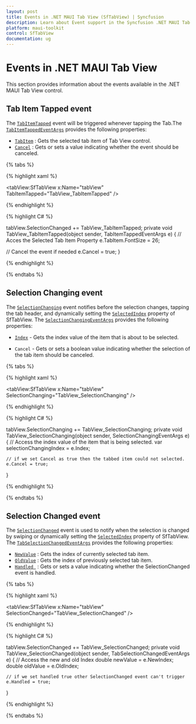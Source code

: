 ```yaml
---
layout: post
title: Events in .NET MAUI Tab View (SfTabView) | Syncfusion
description: Learn about Event support in the Syncfusion .NET MAUI Tab View (SfTabView) control, its elements, and more.
platform: maui-toolkit
control: SfTabView
documentation: ug
---
```


# Events in .NET MAUI Tab  View

This section provides information about the events available in the .NET MAUI Tab View control.

## Tab Item Tapped event

The [`TabItemTapped`](https://help.syncfusion.com/cr/maui/Syncfusion.Maui.TabView.SfTabView.html#Syncfusion_Maui_TabView_SfTabView_TabItemTapped) event will be triggered whenever tapping the Tab.The [`TabItemTappedEventArgs`](https://help.syncfusion.com/cr/maui/Syncfusion.Maui.TabView.TabItemTappedEventArgs.html) provides the following properties:

* [`TabItem`](https://help.syncfusion.com/cr/maui/Syncfusion.Maui.TabView.TabItemTappedEventArgs.html#Syncfusion_Maui_TabView_TabItemTappedEventArgs_TabItem) : Gets the selected tab item of Tab View control.
* [`Cancel`](https://help.syncfusion.com/cr/maui/Syncfusion.Maui.TabView.TabItemTappedEventArgs.html#Syncfusion_Maui_TabView_TabItemTappedEventArgs_Cancel) : Gets or sets a value indicating whether the event should be canceled.

{% tabs %}

{% highlight xaml %}

<tabView:SfTabView x:Name="tabView" TabItemTapped="TabView_TabItemTapped" />

{% endhighlight %}

{% highlight C# %}

tabView.SelectionChanged += TabView_TabItemTapped;
private void TabView_TabItemTapped(object sender, TabItemTappedEventArgs e)
{
   // Acces the Selected Tab Item Property
    e.TabItem.FontSize = 26;

   // Cancel the event if needed
    e.Cancel = true;
}

{% endhighlight %}

{% endtabs %}

## Selection Changing event

The [`SelectionChanging`](https://help.syncfusion.com/cr/maui/Syncfusion.Maui.TabView.SfTabView.html#Syncfusion_Maui_TabView_SfTabView_SelectionChanging) event notifies before the selection changes, tapping the tab header, and dynamically setting the [`SelectedIndex`](https://help.syncfusion.com/cr/maui/Syncfusion.Maui.TabView.SfTabView.html?tabs=tabid-1#Syncfusion_Maui_TabView_SfTabView_SelectedIndex) property of SfTabView. The [`SelectionChangingEventArgs`](https://help.syncfusion.com/cr/maui/Syncfusion.Maui.TabView.SelectionChangingEventArgs.html) provides the following properties:

* [`Index`](https://help.syncfusion.com/cr/maui/Syncfusion.Maui.TabView.SelectionChangingEventArgs.html#Syncfusion_Maui_TabView_SelectionChangingEventArgs_Index) - Gets the index value of the item that is about to be selected. 

* `Cancel` - Gets or sets a boolean value indicating whether the selection of the tab item should be canceled.

{% tabs %}

{% highlight xaml %}

<tabView:SfTabView x:Name="tabView" SelectionChanging="TabView_SelectionChanging" />
	
{% endhighlight %}

{% highlight C# %}

tabView.SelectionChanging += TabView_SelectionChanging;
private void TabView_SelectionChanging(object sender, SelectionChangingEventArgs e)
{
    // Access the index value of the item that is being selected.
    var selectionChangingIndex =  e.Index;

    // if we set Cancel as true then the tabbed item could not selected.
    e.Cancel = true;
}

{% endhighlight %}

{% endtabs %}

## Selection Changed event

The [`SelectionChanged`](https://help.syncfusion.com/cr/maui/Syncfusion.Maui.TabView.SfTabView.html#Syncfusion_Maui_TabView_SfTabView_SelectionChanged) event is used to notify when the selection is changed by swiping or dynamically setting the [`SelectedIndex`](https://help.syncfusion.com/cr/maui/Syncfusion.Maui.TabView.SfTabView.html?tabs=tabid-1#Syncfusion_Maui_TabView_SfTabView_SelectedIndex) property of SfTabView. The [`TabSelectionChangedEventArgs`](https://help.syncfusion.com/cr/maui/Syncfusion.Maui.TabView.TabSelectionChangedEventArgs.html) provides the following properties:

* [`NewValue`](https://help.syncfusion.com/cr/maui/Syncfusion.Maui.TabView.TabSelectionChangedEventArgs.html#Syncfusion_Maui_TabView_TabSelectionChangedEventArgs_NewIndex) : Gets the index of currently selected tab item.
* [`OldValue`](https://help.syncfusion.com/cr/maui/Syncfusion.Maui.TabView.TabSelectionChangedEventArgs.html#Syncfusion_Maui_TabView_TabSelectionChangedEventArgs_OldIndex) : Gets the index of previously selected tab item.
* [`Handled `](https://help.syncfusion.com/cr/maui/Syncfusion.Maui.TabView.TabSelectionChangedEventArgs.html#Syncfusion_Maui_TabView_TabSelectionChangedEventArgs_Handled) : Gets or sets a value indicating whether the SelectionChanged event is handled.

{% tabs %}

{% highlight xaml %}

<tabView:SfTabView x:Name="tabView" SelectionChanged="TabView_SelectionChanged" />
	
{% endhighlight %}

{% highlight C# %}

tabView.SelectionChanged += TabView_SelectionChanged;
private void TabView_SelectionChanged(object sender, TabSelectionChangedEventArgs e)
{
    // Access the new and old Index
    double newValue = e.NewIndex;
    double oldValue = e.OldIndex;

    // if we set handled true other SelectionChanged event can't trigger
    e.Handled = true;
}

{% endhighlight %}

{% endtabs %}